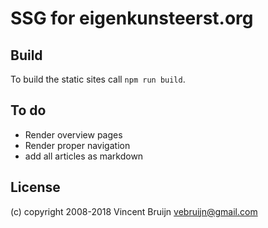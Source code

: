 # SSG for eigenkunsteerst.org

## Build

To build the static sites call `npm run build`.

## To do

* Render overview pages
* Render proper navigation
* add all articles as markdown

## License

(c) copyright 2008-2018 Vincent Bruijn <vebruijn@gmail.com>
